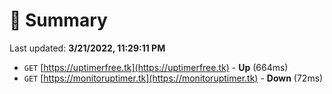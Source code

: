 # 📖 Summary
Last updated: **3/21/2022, 11:29:11 PM**

- `GET` [https://uptimerfree.tk](https://uptimerfree.tk) - **Up** (664ms)
- `GET` [https://monitoruptimer.tk](https://monitoruptimer.tk) - **Down** (72ms)
